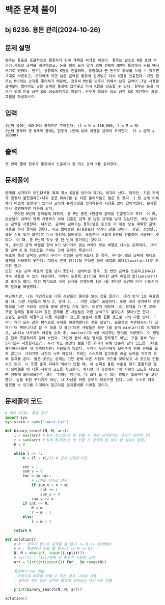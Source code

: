 # 백준 문제 풀이
## bj 6236. 용돈 관리(2024-10-26)

## 문제 설명
    현우는 용돈을 효율적으로 활용하기 위해 계획을 짜기로 하였다. 현우는 앞으로 N일 동안 자신이 사용할 금액을 계산하였고, 돈을 펑펑 쓰지 않기 위해 정확히 M번만 통장에서 돈을 빼서 쓰기로 하였다. 현우는 통장에서 K원을 인출하며, 통장에서 뺀 돈으로 하루를 보낼 수 있으면 그대로 사용하고, 모자라게 되면 남은 금액은 통장에 집어넣고 다시 K원을 인출한다. 다만 현우는 M이라는 숫자를 좋아하기 때문에, 정확히 M번을 맞추기 위해서 남은 금액이 그날 사용할 금액보다 많더라도 남은 금액은 통장에 집어넣고 다시 K원을 인출할 수 있다. 현우는 돈을 아끼기 위해 인출 금액 K를 최소화하기로 하였다. 현우가 필요한 최소 금액 K를 계산하는 프로그램을 작성하시오.

## 입력
    1번째 줄에는 N과 M이 공백으로 주어진다. (1 ≤ N ≤ 100,000, 1 ≤ M ≤ N)
    2번째 줄부터 총 N개의 줄에는 현우가 i번째 날에 이용할 금액이 주어진다. (1 ≤ 금액 ≤ 10000)

## 출력
    첫 번째 줄에 현우가 통장에서 인출해야 할 최소 금액 K를 출력한다.

## 문제풀이
    문제를 보자마자 이진탐색을 통해 최소 K값을 얻어야 겠다는 생각이 났다. 하지만, 지문 자체가 굉장히 불친절하고(나와 같은 피해?를 본 다른 풀이자들도 많은 듯 했다..) 한 눈에 이해하기 어렵게 설명되어 있어서 오히려 논리과정을 전개하는게 시간을 많이 잡아먹었다. 문제를 다시 설명하자면 다음과 같다.
        주어진 N번의 금액들에 대하여, 총 M번 동안 K만큼의 금액을 인출한다고 하자. 이 때, 오늘날의 금액이 현재 사용하기 위해 인출한 금액 중 남은 금액을 넘지 않는다면, 해당 날짜는 금액을 사용한다. 하지만, 금액이 넘어가는 경우(남은 돈으로 더 이상 오늘 계획한 금액 사용을 하지 못하는 경우), 지금 뽑아놓은 돈(K원보다 작거나 같을 것이다. 전날, 전전날,, 썼을 수도 있기 떄문)은 다시 통장에 집어넣고, 오늘부터 새롭게 K원을 인출하여 사용하는 것이다. 이 때, 총 M번의 횟수 중 한 번이 증가하는 것이다.
    즉, 주어진 금액 배열을 합이 K가 넘어가지 않는 M개의 부분 배열로 나누는 문제이다. 그러한 금액 K 중 최솟값을 구하는 것이 문제의 목표이다.
    애초에 특정 날짜의 금액이 우리가 선정한 금액 K보다 클 경우, 우리는 해당 날짜에 제대로 금액을 사용하지 못한다. 따라서 왼쪽 값(l)을 주어진 금액 배열의 최대값(max(arr))로 초기화 했다.
    또한, K는 금액 배열의 합을 넘지 못한다. 넘어버릴 경우, 한 번만 금액을 인출하고(M=1) 계속 사용할 수 있기 때문이다. 따라서 오른쪽 값(r)을 주어진 금액 배열의 합(sum(arr))로 초기화 했다. 이런 방식으로 이진 탐색을 진행하며 l과 r을 주어진 조건에 따라 이동시키며 문제를 해결했다.
    
    여담이지만, 나는 개인적으로 다른 사람들의 풀이를 보는 것을 즐긴다. 내가 방식 1로 해결했을 때, 다른 사람들의 방식 2, 방식 3,... 이런 것들이 궁금하다. 또한 내가 생각하지 못한 방법을 다른 사람의 코드를 통해 발견할 수도 있다. 이렇기 때문에 나는 문제를 다 푼 후에 구글 검색을 통해 나와 같은 문제를 푼 사람들은 어떤 방식으로 풀었는지 찾아보곤 한다.
    오늘도 문제를 해결하고 다른 사람들의 코드를 보는데 정말 힘들 정도로 나와 다른 방식, 그러나 각각 모두 같은 방식으로 문제를 해결하였다는 것을 보았다. 효율성의 측면에서는 내 코드가 더 뛰어나다고 할 수 있을 것 같다(다른 사람들은 모두 l을 굳이 min(arr)로 초기화하고, while 내부에서 배열을 순회 후, max(arr)과 m을 비교하는 방식을 사용했다. 이 방법은 전혀 효율적이지 않아 보인다. 그런데 굳이 해당 방식을 한두명도 아닌, 구글 검색 Top 5가 모두 사용한다고?). 누가 봐도 본인의 블로그를 꾸미기 위해 단순히 남의 코드를 그대로 복사해온(물론 내 추측이지만) 사람들이 많았다. 우리는 누군가에게 보여주기 위해 문제를 풀지 않는다. 그러기엔 시간이 너무 아깝다. 우리는 스스로의 알고리즘 해결 능력을 기르기 위해 문제를 푼다. 물론 모르는 문제는 고민 끝에 다른 사람의 코드를 찾아보고 내 것으로 만들 수도 있다. 나 또한 문제 자체가 이해가 안될 때, 내 논리상 틀린 부분을 찾기 힘들지만 결국 실패했을 때 다른 사람의 코드를 참고한다. 하지만 이 과정에서 '이 사람의 코드를 나였으면 어떻게 풀어냈을까?' 또는 '이해는 됐는데, 더 쉽게 풀 수 있는 방법은 없을까?'를 고민한다. 남을 위한 꾸미기가 아닌, 나 자신을 위한 공부가 되었으면 한다. 나도 스스로 더욱 발전할 수 있기를 기대하며 알고리즘 문제풀이를 이어갈 것이다.
    
## 문제풀이 코드
```python
# 백준 6236. 용동 관리
import sys
sys.stdin = open("input.txt")

def binary_search(N, M, arr):
    l = max(arr) # K의 최소값(한 번 인출 시 최대 금액보다는 크거나 같아야 함)
    r = sum(arr) # K의 최대값(한 번 인출 시 금액의 합 보다 클 필요는 없음)
    K = 0

    while l <= r:
        m = (l + r)//2 # 현재 선정한 K값

        cnt = 1
        sum_v = 0
        for n in arr:
            # 금액을 넘어갈 경우
            if sum_v + n > m:
                cnt += 1
                sum_v = 0
            sum_v += n
        if cnt <= M:
            K = m
            r = m - 1
        else:
            l = m + 1

    return K

def solution():
    # N : 현우가 앞으로 금액을 쓸 날(1 <= N <= 100000)
    # M : 통장에서 돈을 뺄 횟수(1 <= M <= N)
    N, M = map(int, input().split())
    # arr[i] : (i+1)번째 날 현우가 사용할 금액
    arr = list(int(input()) for _ in range(N))
    '''
    통장에서 K원 인출
    - K원으로 하루를 보낼 수 있는 경우 그대로 사용
    - 모자랄 경우 남은 금액은 통장에 집어넣고 다시 K원 인출
    '''
    print(binary_search(N, M, arr))

solution()
```